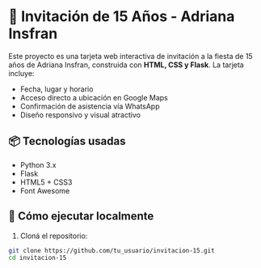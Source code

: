 # 🎉 Invitación de 15 Años - Adriana Insfran

Este proyecto es una tarjeta web interactiva de invitación a la fiesta de 15 años de Adriana Insfran, construida con **HTML, CSS y Flask**. La tarjeta incluye:

- Fecha, lugar y horario
- Acceso directo a ubicación en Google Maps
- Confirmación de asistencia vía WhatsApp
- Diseño responsivo y visual atractivo

## 📦 Tecnologías usadas

- Python 3.x
- Flask
- HTML5 + CSS3
- Font Awesome

## 🚀 Cómo ejecutar localmente

1. Cloná el repositorio:

```bash
git clone https://github.com/tu_usuario/invitacion-15.git
cd invitacion-15
